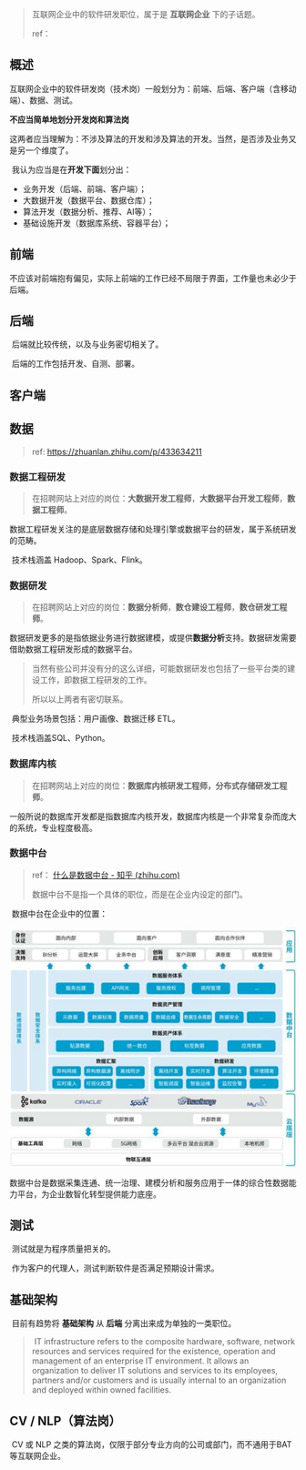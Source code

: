 > 互联网企业中的软件研发职位，属于是 **互联网企业** 下的子话题。
> 
> ref： 

## 概述

​    互联网企业中的软件研发岗（技术岗）一般划分为：前端、后端、客户端（含移动端）、数据、测试。

**不应当简单地划分开发岗和算法岗**

​    这两者应当理解为：不涉及算法的开发和涉及算法的开发。当然，是否涉及业务又是另一个维度了。

​    我认为应当是在**开发下面**划分出：

- 业务开发（后端、前端、客户端）；
- 大数据开发（数据平台、数据仓库）；
- 算法开发（数据分析、推荐、AI等）；
- 基础设施开发（数据库系统、容器平台）；

## 前端

​    不应该对前端抱有偏见，实际上前端的工作已经不局限于界面，工作量也未必少于后端。

## 后端

​    后端就比较传统，以及与业务密切相关了。

​    后端的工作包括开发、自测、部署。

## 客户端

## 数据

> ref: https://zhuanlan.zhihu.com/p/433634211

### 数据工程研发

> 在招聘网站上对应的岗位：**大数据开发工程师**，**大数据平台开发工程师**，**数据工程师**。

​    数据工程研发关注的是底层数据存储和处理引擎或数据平台的研发，属于系统研发的范畴。

​    技术栈涵盖 Hadoop、Spark、Flink。

### 数据研发

> 在招聘网站上对应的岗位：**数据分析师**，**数仓建设工程师**，**数仓研发工程师**。

​    数据研发更多的是指依据业务进行数据建模，或提供**数据分析**支持。数据研发需要借助数据工程研发形成的数据平台。

> 当然有些公司并没有分的这么详细，可能数据研发也包括了一些平台类的建设工作，即数据工程研发的工作。
> 
> 所以以上两者有密切联系。

​    典型业务场景包括：用户画像、数据迁移 ETL。

​    技术栈涵盖SQL、Python。

### 数据库内核

> 在招聘网站上对应的岗位：**数据库内核研发工程师，分布式存储研发工程师**。

​    一般所说的数据库开发都是指数据库内核开发，数据库内核是一个非常复杂而庞大的系统，专业程度极高。

### 数据中台

> ref： [什么是数据中台 - 知乎 (zhihu.com)](https://zhuanlan.zhihu.com/p/99591075)
> 
> 数据中台不是指一个具体的职位，而是在企业内设定的部门。

​    数据中台在企业中的位置：

![数据中台01](./asset/img/数据中台01.png)

​    数据中台是数据采集连通、统一治理、建模分析和服务应用于一体的综合性数据能力平台，为企业数智化转型提供能力底座。

## 测试

​    测试就是为程序质量把关的。

​    作为客户的代理人，测试判断软件是否满足预期设计需求。

## 基础架构

​    目前有趋势将 **基础架构** 从 **后端** 分离出来成为单独的一类职位。

> ​    IT infrastructure refers to the composite hardware, software, network resources and services required for the existence, operation and management of an enterprise IT environment. It allows an organization to deliver IT solutions and services to its employees, partners and/or customers and is usually internal to an organization and deployed within owned facilities.

## CV / NLP（算法岗）

​    CV 或 NLP 之类的算法岗，仅限于部分专业方向的公司或部门，而不通用于BAT等互联网企业。
